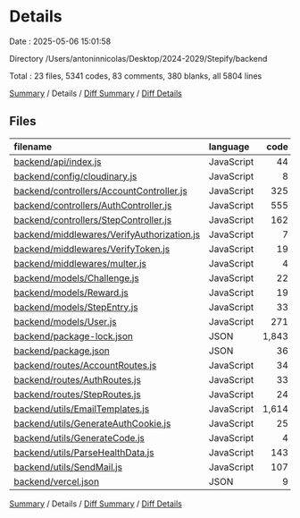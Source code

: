 # Details

Date : 2025-05-06 15:01:58

Directory /Users/antoninnicolas/Desktop/2024-2029/Stepify/backend

Total : 23 files,  5341 codes, 83 comments, 380 blanks, all 5804 lines

[Summary](results.md) / Details / [Diff Summary](diff.md) / [Diff Details](diff-details.md)

## Files
| filename | language | code | comment | blank | total |
| :--- | :--- | ---: | ---: | ---: | ---: |
| [backend/api/index.js](/backend/api/index.js) | JavaScript | 44 | 7 | 9 | 60 |
| [backend/config/cloudinary.js](/backend/config/cloudinary.js) | JavaScript | 8 | 0 | 2 | 10 |
| [backend/controllers/AccountController.js](/backend/controllers/AccountController.js) | JavaScript | 325 | 10 | 64 | 399 |
| [backend/controllers/AuthController.js](/backend/controllers/AuthController.js) | JavaScript | 555 | 23 | 90 | 668 |
| [backend/controllers/StepController.js](/backend/controllers/StepController.js) | JavaScript | 162 | 10 | 41 | 213 |
| [backend/middlewares/VerifyAuthorization.js](/backend/middlewares/VerifyAuthorization.js) | JavaScript | 7 | 0 | 1 | 8 |
| [backend/middlewares/VerifyToken.js](/backend/middlewares/VerifyToken.js) | JavaScript | 19 | 0 | 3 | 22 |
| [backend/middlewares/multer.js](/backend/middlewares/multer.js) | JavaScript | 4 | 0 | 2 | 6 |
| [backend/models/Challenge.js](/backend/models/Challenge.js) | JavaScript | 22 | 0 | 5 | 27 |
| [backend/models/Reward.js](/backend/models/Reward.js) | JavaScript | 19 | 0 | 0 | 19 |
| [backend/models/StepEntry.js](/backend/models/StepEntry.js) | JavaScript | 33 | 0 | 5 | 38 |
| [backend/models/User.js](/backend/models/User.js) | JavaScript | 271 | 10 | 12 | 293 |
| [backend/package-lock.json](/backend/package-lock.json) | JSON | 1,843 | 0 | 1 | 1,844 |
| [backend/package.json](/backend/package.json) | JSON | 36 | 0 | 1 | 37 |
| [backend/routes/AccountRoutes.js](/backend/routes/AccountRoutes.js) | JavaScript | 34 | 5 | 5 | 44 |
| [backend/routes/AuthRoutes.js](/backend/routes/AuthRoutes.js) | JavaScript | 33 | 5 | 7 | 45 |
| [backend/routes/StepRoutes.js](/backend/routes/StepRoutes.js) | JavaScript | 24 | 5 | 4 | 33 |
| [backend/utils/EmailTemplates.js](/backend/utils/EmailTemplates.js) | JavaScript | 1,614 | 0 | 82 | 1,696 |
| [backend/utils/GenerateAuthCookie.js](/backend/utils/GenerateAuthCookie.js) | JavaScript | 25 | 0 | 5 | 30 |
| [backend/utils/GenerateCode.js](/backend/utils/GenerateCode.js) | JavaScript | 4 | 0 | 1 | 5 |
| [backend/utils/ParseHealthData.js](/backend/utils/ParseHealthData.js) | JavaScript | 143 | 7 | 30 | 180 |
| [backend/utils/SendMail.js](/backend/utils/SendMail.js) | JavaScript | 107 | 1 | 10 | 118 |
| [backend/vercel.json](/backend/vercel.json) | JSON | 9 | 0 | 0 | 9 |

[Summary](results.md) / Details / [Diff Summary](diff.md) / [Diff Details](diff-details.md)